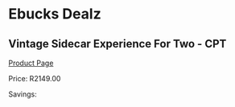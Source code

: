 
# Ebucks Dealz
## Vintage Sidecar Experience For Two - CPT
[Product Page](https://www.ebucks.com/web/shop/productSelected.do?prodId=239434462&catId=322194367)

Price: R2149.00

Savings: 


	